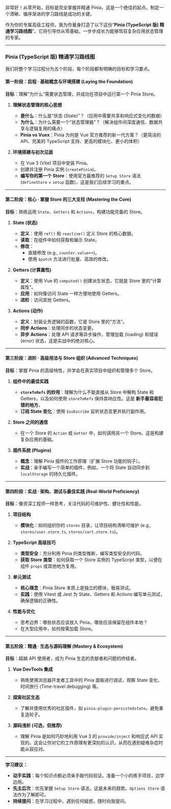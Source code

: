 非常好！从零开始，目标是完全掌握并精通 Pinia，这是一个绝佳的起点。制定一个清晰、循序渐进的学习路线是成功的关键。

作为你的专属高级工程师，我为你量身打造了以下这份“**Pinia (TypeScript 版) 精通学习路线图**”。它将引导你从零基础，一步步成长为能够驾驭复杂应用状态管理的专家。

---

### **Pinia (TypeScript 版) 精通学习路线图**

我们将整个学习过程分为五个阶段，每个阶段都有明确的目标和学习要点。

#### **第一阶段：启程 · 基础概念与环境搭建 (Laying the Foundation)**

**目标**：理解“为什么”需要状态管理，并成功在项目中运行第一个 Pinia Store。

1.  **理解状态管理的核心思想**
    *   **是什么**：什么是“状态 (State)”？（应用中需要共享和响应式变化的数据）
    *   **为什么**：为什么需要一个“状态管理器”？（解决组件间深度通信、数据共享与逻辑复用的痛点）
    *   **Pinia vs Vuex**：Pinia 为何是 Vue 官方推荐的新一代方案？（更简洁的 API、完美的 TypeScript 支持、更高的模块化、更小的体积）

2.  **环境搭建与初次见面**
    *   在 Vue 3 (Vite) 项目中安装 Pinia。
    *   创建并注册 Pinia 实例 (`createPinia`)。
    *   **编写你的第一个 Store**：使用官方最推荐的 `Setup Store` 语法 (`defineStore` + `setup` 函数)，这是我们后续学习的重点。

---

#### **第二阶段：核心 · 掌握 Store 的三大支柱 (Mastering the Core)**

**目标**：熟练运用 `State`、`Getters` 和 `Actions`，构建功能完备的 Store。

1.  **State (状态)**
    *   **定义**：使用 `ref()` 和 `reactive()` 定义 Store 的核心数据。
    *   **读取**：在组件中如何获取和展示 State。
    *   **修改**：
        *   直接修改 (e.g., `counter.value++`)。
        *   使用 `$patch` 方法进行批量、高效的修改。

2.  **Getters (计算属性)**
    *   **定义**：使用 Vue 的 `computed()` 创建派生状态，它就是 Store 里的“计算属性”。
    *   **应用**：如何像访问 State 一样方便地使用 Getters。
    *   **进阶**：访问其他 Getters。

3.  **Actions (动作)**
    *   **定义**：封装业务逻辑的函数，它是 Store 里的“方法”。
    *   **同步 Actions**：处理同步的状态变更。
    *   **异步 Actions**：处理 API 请求等异步操作，管理加载 (loading) 和错误 (error) 状态，这是实战中的绝对核心。

---

#### **第三阶段：进阶 · 高级用法与 Store 组织 (Advanced Techniques)**

**目标**：掌握 Pinia 的高级特性，并学会在真实项目中组织和管理多个 Store。

1.  **组件中的最佳实践**
    *   **`storeToRefs` 的妙用**：理解为什么不能直接从 Store 中解构 State 和 Getters，以及如何使用 `storeToRefs` 保持其响应性。这是 **新手最容易犯错的地方**。
    *   **订阅 State 变化**：使用 `$subscribe` 监听状态变更并执行副作用。

2.  **Store 之间的通信**
    *   在一个 Store 的 `Action` 或 `Getter` 中，如何调用另一个 Store。这是构建复杂应用的基础。

3.  **插件系统 (Plugins)**
    *   **概念**：理解 Pinia 插件的工作原理（扩展 Store 功能的钩子）。
    *   **实战**：亲手编写一个简单的插件，例如，一个将 State 自动同步到 `localStorage` 的持久化插件。

---

#### **第四阶段：实战 · 架构、测试与最佳实践 (Real-World Proficiency)**

**目标**：像资深工程师一样思考，关注代码的可维护性、健壮性和性能。

1.  **项目结构**
    *   **模块化**：如何组织你的 `stores` 目录，让项目结构清晰可维护 (e.g., `stores/user.store.ts`, `stores/cart.store.ts`)。

2.  **TypeScript 高级技巧**
    *   **类型安全**：充分利用 Pinia 的类型推断，编写类型安全的代码。
    *   **获取 Store 类型**：如何获取一个 Store 实例的 TypeScript 类型，以便在组件 `props` 或其他地方复用。

3.  **单元测试**
    *   **核心理念**：Pinia Store 本质上是独立的模块，极易测试。
    *   **实践**：使用 Vitest 或 Jest 为 State、Getters 和 Actions 编写单元测试，确保逻辑的正确性。

4.  **性能与优化**
    *   思考边界：哪些状态应该放入 Pinia，哪些应该保留在组件本地？
    *   在大型应用中，如何按需加载 Store。

---

#### **第五阶段：精通 · 生态与源码理解 (Mastery & Ecosystem)**

**目标**：超越 API 使用者，成为 Pinia 生态的贡献者和问题的终结者。

1.  **Vue DevTools 集成**
    *   熟练使用浏览器开发者工具中的 Pinia 面板进行调试，观察 State 变化、时间旅行 (Time-travel debugging) 等。

2.  **探索社区生态**
    *   了解并使用优秀的社区插件，如 `pinia-plugin-persistedstate`，避免重复造轮子。

3.  **源码浅析 (可选，但推荐)**
    *   理解 Pinia 是如何巧妙地利用 Vue 3 的 `provide/inject` 和响应式 API 实现的。这会让你对它的工作原理有更深刻的认识，从而在遇到疑难杂症时能从容应对。

---

**学习建议：**

*   **动手实践**：每个知识点都必须亲手敲代码验证。准备一个小的练手项目，边学边用。
*   **先主后次**：优先掌握 `Setup Store` 语法，这是未来的趋势。`Options Store` 语法作为了解即可。
*   **持续提问**：在学习过程中，遇到任何疑惑，随时向我提问。